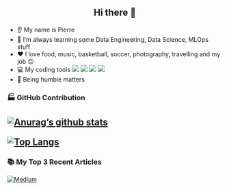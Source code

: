 <!-- title only -->
<h2 align="center">Hi there 👋</h2>

* 👂 My name is Pierre
* 🌱 I’m always learning some Data Engineering, Data Science, MLOps stuff
* ❤️ I love food, music, basketball, soccer, photography, travelling and my job 😉
* 💻 My coding tools ![](https://img.shields.io/badge/-VsCode-007ACC?logo=Visual-Studio-Code&logoColor=white&style=flate)  ![](https://img.shields.io/badge/-Colab-F9AB00?logo=Google%20Colab&logoColor=white&style=flate) ![](https://img.shields.io/badge/-Jupyter-F37626?logo=Jupyter&logoColor=white&style=flate) ![](https://img.shields.io/badge/-PyCharm-000000?logo=PyCharm&logoColor=white&style=flate)
* 💭 Being humble matters

### 🏭 GitHub Contribution
<h2 align="left">

[![Anurag’s github stats](https://github-readme-stats.vercel.app/api?username=pierrehanne&theme=github_dark&show_icon=True)](https://github.com/pierrehanne)<br>

[![Top Langs](https://github-readme-stats.vercel.app/api/top-langs/?username=pierrehanne&theme=github_dark&show_icon=True&layout=compact)](https://github.com/pierrehanne)<br>

</h2>

### 📚 My Top 3 Recent Articles
[![Medium](https://github-readme-medium.vercel.app/?username=pierre.hanne&limit=3&bg=222f2e&text=white)](https://medium.com/@pierre.hanne)